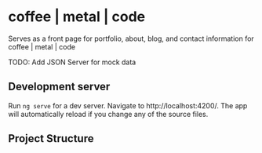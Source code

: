 # coffee | metal | code
Serves as a front page for portfolio, about, blog, and contact information for coffee | metal | code

TODO: Add JSON Server for mock data

## Development server
Run `ng serve` for a dev server. Navigate to http://localhost:4200/. The app will automatically reload if you change any of the source files.

## Project Structure
